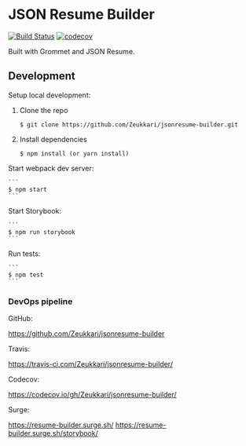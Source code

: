 # JSON Resume Builder

[![Build Status](https://api.travis-ci.org/jsonresume/resume-schema.svg)](http://travis-ci.org/jsonresume/resume-schema) [![codecov](https://codecov.io/gh/Zeukkari/jsonresume-builder/branch/master/graph/badge.svg?token=MAJMdmTjOA)](https://codecov.io/gh/Zeukkari/jsonresume-builder)

Built with Grommet and JSON Resume.

## Development

Setup local development:

1. Clone the repo

   ```
   $ git clone https://github.com/Zeukkari/jsonresume-builder.git
   ```

2. Install dependencies

   ```
   $ npm install (or yarn install)
   ```

Start webpack dev server:

    ```
    $ npm start
    ```

Start Storybook:

    ```
    $ npm run storybook
    ```

Run tests:

    ```
    $ npm test
    ```

### DevOps pipeline

GitHub:

https://github.com/Zeukkari/jsonresume-builder

Travis:

https://travis-ci.com/Zeukkari/jsonresume-builder/

Codecov:

https://codecov.io/gh/Zeukkari/jsonresume-builder/

Surge:

https://resume-builder.surge.sh/
https://resume-builder.surge.sh/storybook/
